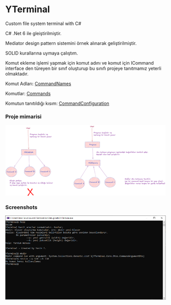 # YTerminal
 Custom file system terminal with C#

C# .Net 6 ile gleiştirilmiştir.

Mediator design pattern sistemini örnek alınarak geliştirilmiştir.

SOLID kurallarına uymaya çalıştım.

Komut ekleme işlemi yapmak için komut adını ve komut için ICommand interface den türeyen bir sınıf oluşturup bu sınıfı projeye tanıtmamız yeterli olmaktadır.

Komut Adları: [CommandNames](https://github.com/yasintorun/YTerminal/blob/main/Core/Constants/CommandNames.cs)

Komutlar: [Commands](https://github.com/yasintorun/YTerminal/tree/main/Commands)

Komutun tanıtıldığı kısım: [CommandConfiguration](https://github.com/yasintorun/YTerminal/blob/main/Configs/CommandConfiguration.cs)


### Proje mimarisi

![Proje mimarisi](https://github.com/yasintorun/YTerminal/blob/main/screenshots/projectarch.png)

### Screenshots

![Terminal](https://github.com/yasintorun/YTerminal/blob/main/screenshots/YTerminal-0.PNG)
